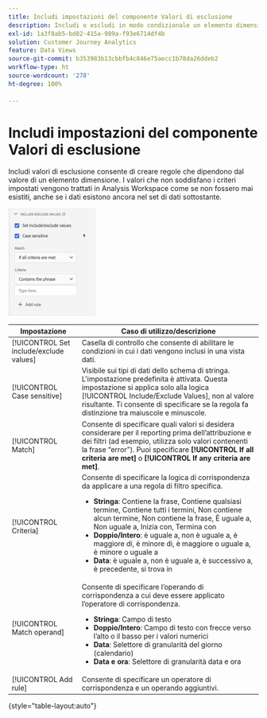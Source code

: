```yaml
---
title: Includi impostazioni del componente Valori di esclusione
description: Includi o escludi in modo condizionale un elemento dimensione a seconda del relativo valore.
exl-id: 1a3f8ab5-bd82-415a-989a-f93e6714df4b
solution: Customer Journey Analytics
feature: Data Views
source-git-commit: b353983b13cbbfb4c846e75aecc1b78da26ddeb2
workflow-type: ht
source-wordcount: '278'
ht-degree: 100%

---
```


# Includi impostazioni del componente Valori di esclusione

Includi valori di esclusione consente di creare regole che dipendono dal valore di un elemento dimensione. I valori che non soddisfano i criteri impostati vengono trattati in Analysis Workspace come se non fossero mai esistiti, anche se i dati esistono ancora nel set di dati sottostante.

![Includere/escludere](../assets/include-exclude.png)

| Impostazione | Caso di utilizzo/descrizione |
| --- | --- |
| [!UICONTROL Set include/exclude values] | Casella di controllo che consente di abilitare le condizioni in cui i dati vengono inclusi in una vista dati. |
| [!UICONTROL Case sensitive] | Visibile sui tipi di dati dello schema di stringa. L&#39;impostazione predefinita è attivata. Questa impostazione si applica solo alla logica [!UICONTROL Include/Exclude Values], non al valore risultante. Ti consente di specificare se la regola fa distinzione tra maiuscole e minuscole. |
| [!UICONTROL Match] | Consente di specificare quali valori si desidera considerare per il reporting prima dell’attribuzione e dei filtri (ad esempio, utilizza solo valori contenenti la frase “error”). Puoi specificare **[!UICONTROL If all criteria are met]** o **[!UICONTROL If any criteria are met]**. |
| [!UICONTROL Criteria] | Consente di specificare la logica di corrispondenza da applicare a una regola di filtro specifica.<ul><li>**Stringa**: Contiene la frase, Contiene qualsiasi termine, Contiene tutti i termini, Non contiene alcun termine, Non contiene la frase, È uguale a, Non uguale a, Inizia con, Termina con</li><li>**Doppio/Intero**: è uguale a, non è uguale a, è maggiore di, è minore di, è maggiore o uguale a, è minore o uguale a</li><li>**Data**: è uguale a, non è uguale a, è successivo a, è precedente, si trova in</li></ul> |
| [!UICONTROL Match operand] | Consente di specificare l’operando di corrispondenza a cui deve essere applicato l’operatore di corrispondenza.<ul><li>**Stringa**: Campo di testo</li><li>**Doppio/Intero**: Campo di testo con frecce verso l’alto o il basso per i valori numerici</li><li>**Data**: Selettore di granularità del giorno (calendario)</li><li>**Data e ora**: Selettore di granularità data e ora</li></ul> |
| [!UICONTROL Add rule] | Consente di specificare un operatore di corrispondenza e un operando aggiuntivi. |

{style=&quot;table-layout:auto&quot;}
